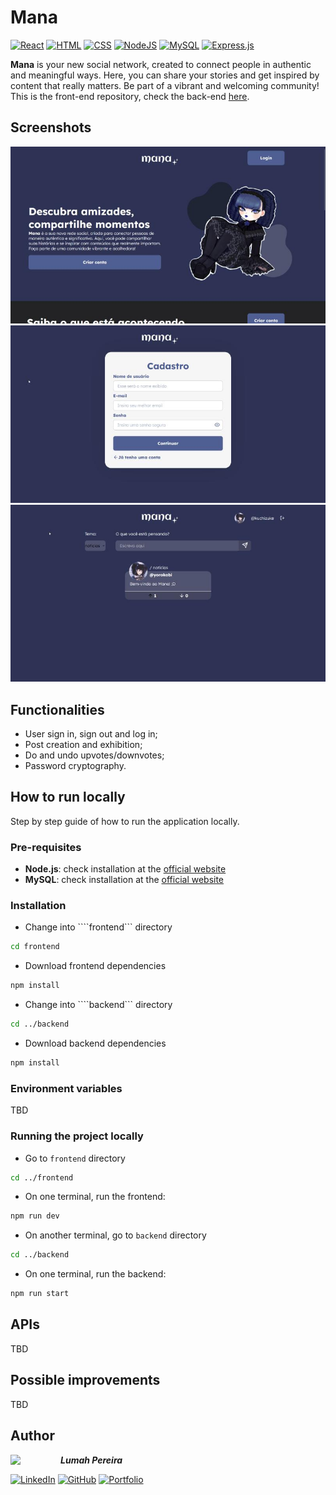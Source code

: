 # Mana
[![React](https://img.shields.io/badge/React-%2320232a.svg?logo=react&logoColor=%2361DAFB)](#)
[![HTML](https://img.shields.io/badge/HTML-%23E34F26.svg?logo=html5&logoColor=white)](#)
[![CSS](https://img.shields.io/badge/CSS-1572B6?logo=css3&logoColor=fff)](#)
[![NodeJS](https://img.shields.io/badge/Node.js-6DA55F?logo=node.js&logoColor=white)](#)
[![MySQL](https://img.shields.io/badge/MySQL-4479A1?logo=mysql&logoColor=fff)](#)
[![Express.js](https://img.shields.io/badge/Express.js-%23404d59.svg?logo=express&logoColor=%2361DAFB)](#)

**Mana** is your new social network, created to connect people in authentic and meaningful ways. Here, you can share your stories and get inspired by content that really matters. Be part of a vibrant and welcoming community! This is the front-end repository, check the back-end [here](https://github.com/lumahloi/social-mana-api). 

## Screenshots
![Image 1](./screenshots/1725490549933.jpg)
![Image 2](./screenshots/1725490562271.jpg)
![Image 3](./screenshots/1725490570284.jpg)

## Functionalities
- User sign in, sign out and log in;
- Post creation and exhibition;
- Do and undo upvotes/downvotes;
- Password cryptography.

## How to run locally
Step by step guide of how to run the application locally.

### Pre-requisites
- **Node.js**: check installation at the [official website](https://nodejs.org/en/download)
- **MySQL**: check installation at the [official website](https://dev.mysql.com/downloads/installer/)

### Installation
- Change into ````frontend``` directory
```bash
cd frontend
```
- Download frontend dependencies
```bash
npm install
```

- Change into ````backend``` directory
```bash
cd ../backend
```
- Download backend dependencies
```bash
npm install
```

### Environment variables
TBD

### Running the project locally
- Go to ```frontend``` directory
```bash
cd ../frontend
```

- On one terminal, run the frontend:
```bash
npm run dev
```

- On another terminal, go to ```backend``` directory
```bash
cd ../backend
```

- On one terminal, run the backend:
```bash
npm run start
```

## APIs
TBD

## Possible improvements
TBD

## Author
<img src="https://github.com/lumahloi.png" width="80" align="left"/>

***Lumah Pereira***


[![LinkedIn](https://custom-icon-badges.demolab.com/badge/LinkedIn-0A66C2?logo=linkedin-white&logoColor=fff)](https://www.linkedin.com/in/lumah-pereira) [![GitHub](https://img.shields.io/badge/GitHub-%23121011.svg?logo=github&logoColor=white)](https://www.github.com/lumahloi) [![Portfolio](https://img.shields.io/badge/Portfolio-D47CBC.svg?logo=vercel&logoColor=white)](https://www.lumah-pereira.vercel.app)
